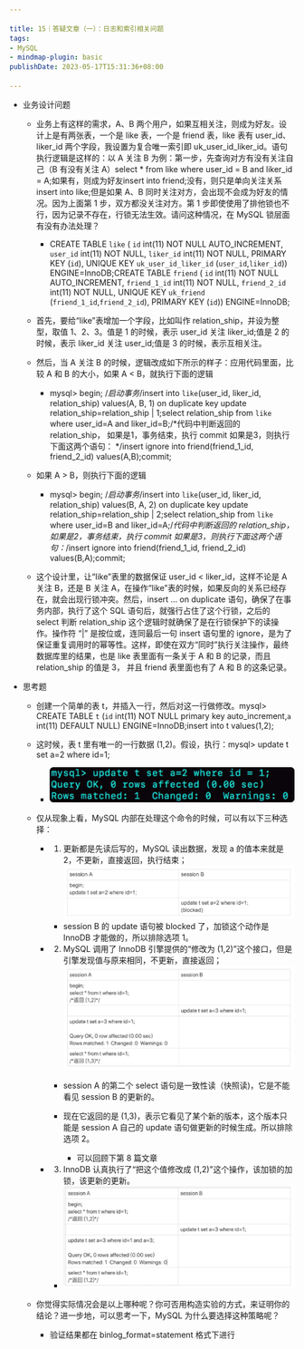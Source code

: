 ```yaml
---

title: 15｜答疑文章（一）：日志和索引相关问题
tags:
- MySQL
- mindmap-plugin: basic
publishDate: 2023-05-17T15:31:36+08:00

---
```


- 业务设计问题

    - 业务上有这样的需求，A、B 两个用户，如果互相关注，则成为好友。设计上是有两张表，一个是 like 表，一个是 friend 表，like 表有 user_id、liker_id 两个字段，我设置为复合唯一索引即 uk_user_id_liker_id。语句执行逻辑是这样的：以 A 关注 B 为例：第一步，先查询对方有没有关注自己（B 有没有关注 A）select * from like where user_id = B and liker_id = A;如果有，则成为好友insert into friend;没有，则只是单向关注关系insert into like;但是如果 A、B 同时关注对方，会出现不会成为好友的情况。因为上面第 1 步，双方都没关注对方。第 1 步即使使用了排他锁也不行，因为记录不存在，行锁无法生效。请问这种情况，在 MySQL 锁层面有没有办法处理？
        - CREATE TABLE `like` ( `id` int(11) NOT NULL AUTO_INCREMENT, `user_id` int(11) NOT NULL, `liker_id` int(11) NOT NULL, PRIMARY KEY (`id`), UNIQUE KEY `uk_user_id_liker_id` (`user_id`,`liker_id`)) ENGINE=InnoDB;CREATE TABLE `friend` ( `id` int(11) NOT NULL AUTO_INCREMENT, `friend_1_id` int(11) NOT NULL, `friend_2_id` int(11) NOT NULL, UNIQUE KEY `uk_friend` (`friend_1_id`,`friend_2_id`), PRIMARY KEY (`id`)) ENGINE=InnoDB;


    - 首先，要给“like”表增加一个字段，比如叫作 relation_ship，并设为整型，取值 1、2、3。值是 1 的时候，表示 user_id 关注 liker_id;值是 2 的时候，表示 liker_id 关注 user_id;值是 3 的时候，表示互相关注。


    - 然后，当 A 关注 B 的时候，逻辑改成如下所示的样子：应用代码里面，比较 A 和 B 的大小，如果 A < B，就执行下面的逻辑
        - mysql> begin; /*启动事务*/insert into `like`(user_id, liker_id, relation_ship) values(A, B, 1) on duplicate key update relation_ship=relation_ship | 1;select relation_ship from `like` where user_id=A and liker_id=B;/*代码中判断返回的 relation_ship， 如果是1，事务结束，执行 commit 如果是3，则执行下面这两个语句： */insert ignore into friend(friend_1_id, friend_2_id) values(A,B);commit;


    - 如果 A > B，则执行下面的逻辑
        - mysql> begin; /*启动事务*/insert into `like`(user_id, liker_id, relation_ship) values(B, A, 2) on duplicate key update relation_ship=relation_ship | 2;select relation_ship from `like` where user_id=B and liker_id=A;/*代码中判断返回的 relation_ship， 如果是2，事务结束，执行 commit 如果是3，则执行下面这两个语句：*/insert ignore into friend(friend_1_id, friend_2_id) values(B,A);commit;


    - 这个设计里，让“like”表里的数据保证 user_id < liker_id，这样不论是 A 关注 B，还是 B 关注 A，在操作“like”表的时候，如果反向的关系已经存在，就会出现行锁冲突。然后，insert … on duplicate 语句，确保了在事务内部，执行了这个 SQL 语句后，就强行占住了这个行锁，之后的 select 判断 relation_ship 这个逻辑时就确保了是在行锁保护下的读操作。操作符 “|” 是按位或，连同最后一句 insert 语句里的 ignore，是为了保证重复调用时的幂等性。这样，即使在双方“同时”执行关注操作，最终数据库里的结果，也是 like 表里面有一条关于 A 和 B 的记录，而且 relation_ship 的值是 3， 并且 friend 表里面也有了 A 和 B 的这条记录。

- 思考题

    - 创建一个简单的表 t，并插入一行，然后对这一行做修改。mysql> CREATE TABLE `t` (`id` int(11) NOT NULL primary key auto_increment,`a` int(11) DEFAULT NULL) ENGINE=InnoDB;insert into t values(1,2);


    - 这时候，表 t 里有唯一的一行数据 (1,2)。假设，执行：mysql> update t set a=2 where id=1;
        - ![image.png](https://raw.githubusercontent.com/11ze/static/main/images/mysql45-15-1.png)



    - 仅从现象上看，MySQL 内部在处理这个命令的时候，可以有以下三种选择：

        - 1. 更新都是先读后写的，MySQL 读出数据，发现 a 的值本来就是 2，不更新，直接返回，执行结束；
            ![image.png](https://raw.githubusercontent.com/11ze/static/main/images/mysql45-15-2.png)

            - session B 的 update 语句被 blocked 了，加锁这个动作是 InnoDB 才能做的，所以排除选项 1。


        - 2. MySQL 调用了 InnoDB 引擎提供的“修改为 (1,2)”这个接口，但是引擎发现值与原来相同，不更新，直接返回；
            ![image.png](https://raw.githubusercontent.com/11ze/static/main/images/mysql45-15-3.png)


            - session A 的第二个 select 语句是一致性读（快照读)，它是不能看见 session B 的更新的。


            - 现在它返回的是 (1,3)，表示它看见了某个新的版本，这个版本只能是 session A 自己的 update 语句做更新的时候生成。所以排除选项 2。
                - 可以回顾下第 8 篇文章


        - 3. InnoDB 认真执行了“把这个值修改成 (1,2)"这个操作，该加锁的加锁，该更新的更新。
            - ![image.png](https://raw.githubusercontent.com/11ze/static/main/images/mysql45-15-4.png)



    - 你觉得实际情况会是以上哪种呢？你可否用构造实验的方式，来证明你的结论？进一步地，可以思考一下，MySQL 为什么要选择这种策略呢？
        - 验证结果都在 binlog_format=statement 格式下进行
